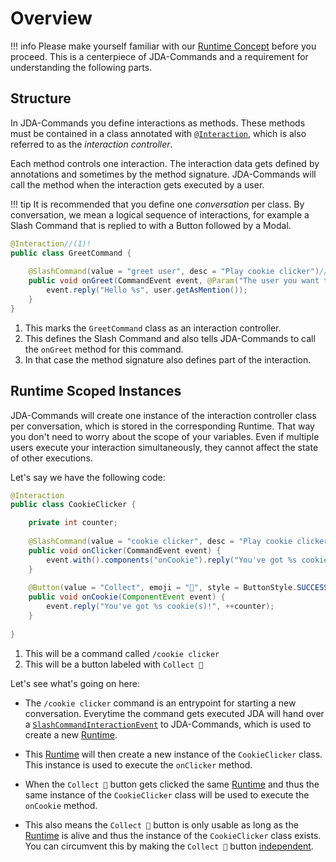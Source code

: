 # Overview
!!! info
    Please make yourself familiar with our [Runtime Concept](../start/runtime.md) before you proceed. This is a 
    centerpiece of JDA-Commands and a requirement for understanding the following parts.

## Structure
In JDA-Commands you define interactions as methods. These methods must be contained in a class annotated with 
[`@Interaction`](https://kaktushose.github.io/jda-commands/javadocs/latest/jda.commands/com/github/kaktushose/jda/commands/annotations/interactions/Interaction.html),
which is also referred to as the _interaction controller_. 

Each method controls one interaction. The interaction data gets defined by annotations and sometimes by the method signature. 
JDA-Commands will call the method when the interaction gets executed by a user. 

!!! tip
    It is recommended that you define one _conversation_ per class. By conversation, we mean a logical sequence of
    interactions, for example a Slash Command that is replied to with a Button followed by a Modal.   

```java
@Interaction//(1)!
public class GreetCommand {
    
    @SlashCommand(value = "greet user", desc = "Play cookie clicker")//(2)!
    public void onGreet(CommandEvent event, @Param("The user you want to greet") User user) {//(3)!
        event.reply("Hello %s", user.getAsMention());
    }
}
```

1. This marks the `GreetCommand` class as an interaction controller.
2. This defines the Slash Command and also tells JDA-Commands to call the `onGreet` method for this command.
3. In that case the method signature also defines part of the interaction.


## Runtime Scoped Instances
JDA-Commands will create one instance of the interaction controller class per conversation, which is stored in the corresponding Runtime.
That way you don't need to worry about the scope of your variables. Even if multiple users execute your interaction simultaneously, they cannot affect
the state of other executions. 

Let's say we have the following code:
```java
@Interaction
public class CookieClicker {

    private int counter;
    
    @SlashCommand(value = "cookie clicker", desc = "Play cookie clicker")//(1)!
    public void onClicker(CommandEvent event) {
        event.with().components("onCookie").reply("You've got %s cookie(s)!", counter);
    }
    
    @Button(value = "Collect", emoji = "🍪", style = ButtonStyle.SUCCESS)//(2)!
    public void onCookie(ComponentEvent event) {
        event.reply("You've got %s cookie(s)!", ++counter);
    }
    
}
```

1. This will be a command called `/cookie clicker`
2. This will be a button labeled with `Collect 🍪` 

Let's see what's going on here:

- The `/cookie clicker` command is an entrypoint for starting a new conversation. Everytime the command gets executed
JDA will hand over a [`SlashCommandInteractionEvent`](https://docs.jda.wiki/net/dv8tion/jda/api/events/interaction/command/SlashCommandInteractionEvent.html)
to JDA-Commands, which is used to create a new [Runtime](../start/runtime.md). 

- This [Runtime](../start/runtime.md) will then create a new instance of the `CookieClicker` class. This instance is used
to execute the `onClicker` method.

- When the `Collect 🍪` button gets clicked the same [Runtime](../start/runtime.md) and thus the same instance of the 
`CookieClicker` class will be used to execute the `onCookie` method.

- This also means the `Collect 🍪` button is only usable as long as the [Runtime](../start/runtime.md) is alive and thus the instance of 
the `CookieClicker` class exists. You can circumvent this by making the `Collect 🍪` button [independent](../start/runtime.md#independent).
